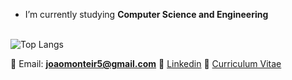 - I’m currently studying **Computer Science and Engineering**

<br>    ![Top Langs](https://github-readme-stats.vercel.app/api/top-langs/?username=joaomonteir0&show_icons=true&theme=radical)

🔸 Email: **joaomonteir5@gmail.com**
🔸 [Linkedin](https://www.linkedin.com/in/joaomonteiro02/)
🔸 [Curriculum Vitae](https://drive.google.com/file/d/1YS6XQ-usQGffFwt_jIXi3Mha1MEPmq-l/view?usp=sharing)
 
